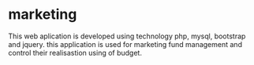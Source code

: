 # marketing
This web aplication is developed using technology php, mysql, bootstrap and jquery. this application is used for marketing fund management and control their realisastion using of budget.
